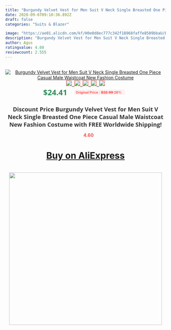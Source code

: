 ```yaml
---
title: "Burgundy Velvet Vest for Men Suit V Neck Single Breasted One Piece Casual Male Waistcoat New Fashion Costume"
date: 2020-09-6T09:10:36.892Z
draft: false
categories: "Suits & Blazer"

image: "https://ae01.alicdn.com/kf/H0e0d8ec777c342f18968faffe8509bbaU/Burgundy-Velvet-Vest-for-Men-Suit-V-Neck-Single-Breasted-One-Piece-Casual-Male-Waistcoat-New.jpg"
description: "Burgundy Velvet Vest for Men Suit V Neck Single Breasted One Piece Casual Male Waistcoat New Fashion Costume"
author: Agus
ratingvalue: 4.60
reviewcount: 2.555
---
```

<br>
<div style="text-align: center;">
<a href="https://s.click.aliexpress.com/e/_A1Yxil" target="_blank" rel="nofollow noopener noreferrer"><img alt="Burgundy Velvet Vest for Men Suit V Neck Single Breasted One Piece Casual Male Waistcoat New Fashion Costume" class="magnifier-image" src="https://ae01.alicdn.com/kf/H0e0d8ec777c342f18968faffe8509bbaU/Burgundy-Velvet-Vest-for-Men-Suit-V-Neck-Single-Breasted-One-Piece-Casual-Male-Waistcoat-New.jpg_640x640.jpg">
<br>
<img style="border:1px solid salmon" src="https://ae01.alicdn.com/kf/H0e0d8ec777c342f18968faffe8509bbaU/Burgundy-Velvet-Vest-for-Men-Suit-V-Neck-Single-Breasted-One-Piece-Casual-Male-Waistcoat-New.jpg_120x120.jpg">&nbsp;&nbsp;<img style="border:1px solid salmon" src="https://ae01.alicdn.com/kf/Hdb8f37f0049141e192bf10b68944b26fs/Burgundy-Velvet-Vest-for-Men-Suit-V-Neck-Single-Breasted-One-Piece-Casual-Male-Waistcoat-New.jpg_120x120.jpg">&nbsp;&nbsp;<img style="border:1px solid salmon" src="https://ae01.alicdn.com/kf/H11ecf4b5450a45cab9a5dbaefa55689eh/Burgundy-Velvet-Vest-for-Men-Suit-V-Neck-Single-Breasted-One-Piece-Casual-Male-Waistcoat-New.jpg_120x120.jpg">&nbsp;&nbsp;<img style="border:1px solid salmon" src="_120x120.jpg">&nbsp;&nbsp;<img style="border:1px solid salmon" src="https://ae01.alicdn.com/kf/H528e5c6d8511460d853b271fe3f7bbd5z/Burgundy-Velvet-Vest-for-Men-Suit-V-Neck-Single-Breasted-One-Piece-Casual-Male-Waistcoat-New.jpg_120x120.jpg"></a></div><br0>
<div style="text-align: center;"><span style="background-color: white; border: 0px; box-sizing: border-box; color: seagreen; display: inline-block; font-family: &quot;open sans&quot; , &quot;arial&quot; , &quot;helvetica&quot; , sans-serif , &quot;heiti&quot;; font-size: 24px; font-stretch: inherit; font-weight: 700; line-height: inherit; margin: 0px 10px 0px 0px; padding: 0px; vertical-align: middle;">$24.41 </span>
<span style="background: rgb(255 , 241 , 241); border-radius: 3px; border: 0px; box-sizing: border-box; color: #ff4747; display: inline-block; font-family: inherit; font-size: 12px; font-stretch: inherit; font-style: inherit; font-variant: inherit; font-weight: 600; line-height: inherit; margin: 0px; padding: 2px 5px; transform: scale(0.9); vertical-align: middle;">Original Price : <b style="text-decoration: line-through;">$32.99 </b> 26%&nbsp;&nbsp;</span></div>
<h1 style="color: #333333; display: inline-block; font-family: &quot;open sans&quot; , &quot;arial&quot; , &quot;helvetica&quot; , sans-serif , &quot;heiti&quot;; font-size: 18px; font-stretch: inherit; font-weight: 700; text-align: center;">Discount Price Burgundy Velvet Vest for Men Suit V Neck Single Breasted One Piece Casual Male Waistcoat New Fashion Costume with FREE Worldwide Shipping!</h1>
<div style="color: #ff4747; text-align: center;">
<img src="https://4.bp.blogspot.com/-M0ZcTcb-5uY/XleCXlxnR4I/AAAAAAAAAEc/OrjgMkXV1oMQFaCRZj5HQwOCBcu3w1FegCPcBGAYYCw/s1600/star.png" style="height: 15px;">&nbsp;<b>4.60</b></div>
<div class="button_cont" align="center"><a class="buynow_a" href="https://s.click.aliexpress.com/e/_A1Yxil" target="_blank" rel="nofollow noopener noreferrer"><H1>Buy on AliExpress</H1></a></div><br>
<div class="separator" style="clear: both; text-align: center;">
<img src="https://lh3.googleusercontent.com/-pTy5HemUv9M/XlePHvY0dAI/AAAAAAAAAE4/0nX5iRUoIWY8eMW9Dpxeirr157OZliDIgCLcBGAsYHQ/s1600/badge.gif" width="480">
</div>
